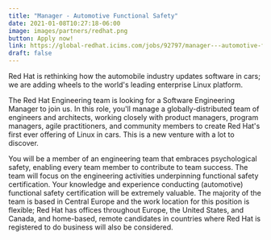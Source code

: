 ```yaml
---
title: "Manager - Automotive Functional Safety"
date: 2021-01-08T10:27:18-06:00
image: images/partners/redhat.png
button: Apply now!
link: https://global-redhat.icims.com/jobs/92797/manager---automotive-functional-safety/job?mode=view&mobile=false&width=822&height=500&bga=true&needsRedirect=false&jan1offset=60&jun1offset=120
draft: false
---
```


Red Hat is rethinking how the automobile industry updates software in cars; we are adding wheels to the world's leading enterprise Linux platform. 


The Red Hat Engineering team is looking for a Software Engineering Manager to join us. In this role, you'll manage a globally-distributed team of engineers and architects, working closely with product managers, program managers, agile practitioners, and community members to create Red Hat's first ever offering of Linux in cars. This is a new venture with a lot to discover. 

You will be a member of an engineering team that embraces psychological safety, enabling every team member to contribute to team success. The team will focus on the engineering activities underpinning functional safety certification. Your knowledge and experience conducting (automotive) functional safety certification will be extremely valuable. The majority of the team is based in Central Europe and the work location for this position is flexible; Red Hat has offices throughout Europe, the United States, and Canada, and home-based, remote candidates in countries where Red Hat is registered to do business will also be considered.
